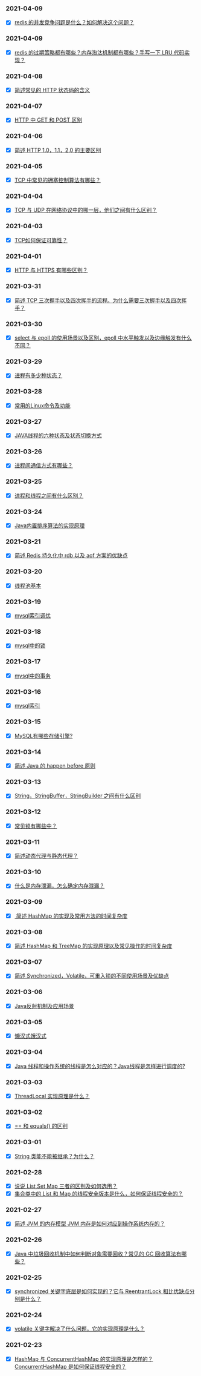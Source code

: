 
### 2021-04-09
- [x] [redis 的并发竞争问题是什么？如何解决这个问题？](https://github.com/binbinshan/Java-Basic-Fly/blob/master/2021-04-11/redis.md)


### 2021-04-09
- [x] [redis 的过期策略都有哪些？内存淘汰机制都有哪些？手写一下 LRU 代码实现？](https://github.com/binbinshan/Java-Basic-Fly/blob/master/2021-04-09/redis.md)


### 2021-04-08
- [x] [简述常见的 HTTP 状态码的含义](https://github.com/binbinshan/Java-Basic-Fly/blob/master/2021-04-08/http.md)


### 2021-04-07
- [x] [HTTP 中 GET 和 POST 区别](https://github.com/binbinshan/Java-Basic-Fly/blob/master/2021-04-07/post&get.md)



### 2021-04-06
- [x] [简述 HTTP 1.0，1.1，2.0 的主要区别](https://github.com/binbinshan/Java-Basic-Fly/blob/master/2021-04-06/http.md)


### 2021-04-05
- [x] [TCP 中常见的拥塞控制算法有哪些？](https://github.com/binbinshan/Java-Basic-Fly/blob/master/2021-04-05/tcp拥堵算法.md)

### 2021-04-04
- [x] [TCP 与 UDP 在网络协议中的哪一层，他们之间有什么区别？](https://github.com/binbinshan/Java-Basic-Fly/blob/master/2021-04-04/TCPUDP.md)


### 2021-04-03
- [x] [TCP如何保证可靠性？](https://github.com/binbinshan/Java-Basic-Fly/blob/master/2021-04-03/TCP如何保证可靠性.md)


### 2021-04-01
- [x] [HTTP 与 HTTPS 有哪些区别？](https://github.com/binbinshan/Java-Basic-Fly/blob/master/2021-04-01/http&https.md)

### 2021-03-31
- [x] [简述 TCP 三次握手以及四次挥手的流程。为什么需要三次握手以及四次挥手？](https://github.com/binbinshan/Java-Basic-Fly/blob/master/2021-03-31/tcp.md)

### 2021-03-30
- [x] [select 与 epoll 的使用场景以及区别，epoll 中水平触发以及边缘触发有什么不同？](https://github.com/binbinshan/Java-Basic-Fly/blob/master/2021-03-30/epoll.md)

### 2021-03-29
- [x] [进程有多少种状态？](https://github.com/binbinshan/Java-Basic-Fly/blob/master/2021-03-29/进程状态.md)



### 2021-03-28
- [x] [常用的Linux命令及功能](https://github.com/binbinshan/Java-Basic-Fly/blob/master/2021-03-28/Linux命令.md)


### 2021-03-27
- [x] [JAVA线程的六种状态及状态切换方式](https://github.com/binbinshan/Java-Basic-Fly/blob/master/2021-03-27/线程.md)


### 2021-03-26
- [x] [进程间通信方式有哪些？](https://github.com/binbinshan/Java-Basic-Fly/blob/master/2021-03-26/进程通信方式.md)



### 2021-03-25
- [x] [进程和线程之间有什么区别？](https://github.com/binbinshan/Java-Basic-Fly/blob/master/2021-03-25/进程和线程.md)


### 2021-03-24
- [x] [Java内置排序算法的实现原理](https://github.com/binbinshan/Java-Basic-Fly/blob/master/2021-03-24/Java内置排序算法的实现原理.md)

### 2021-03-21
- [x] [简述 Redis 持久化中 rdb 以及 aof 方案的优缺点](https://github.com/binbinshan/Java-Basic-Fly/blob/master/2021-03-21/RDB&AOF.md)


### 2021-03-20
- [x] [线程池基本](https://github.com/binbinshan/Java-Basic-Fly/blob/master/2021-03-20/线程池.md)




### 2021-03-19
- [x] [mysql索引调优](https://github.com/binbinshan/Java-Basic-Fly/blob/master/2021-03-19/MySQL.md)



### 2021-03-18
- [x] [mysql中的锁 ](https://github.com/binbinshan/Java-Basic-Fly/blob/master/2021-03-18/MySQL.md)



### 2021-03-17
- [x] [mysql中的事务 ](https://github.com/binbinshan/Java-Basic-Fly/blob/master/2021-03-17/MySQL.md)



### 2021-03-16
- [x] [mysql索引 ](https://github.com/binbinshan/Java-Basic-Fly/blob/master/2021-03-16/MySQL.md)



### 2021-03-15
- [x] [MySQL有哪些存储引擎? ](https://github.com/binbinshan/Java-Basic-Fly/blob/master/2021-03-15/MySQL.md)




### 2021-03-14
- [x] [简述 Java 的 happen before 原则](https://github.com/binbinshan/Java-Basic-Fly/blob/master/2021-03-14/happenbefore.md)


### 2021-03-13
- [x] [String，StringBuffer，StringBuilder 之间有什么区别](https://github.com/binbinshan/Java-Basic-Fly/blob/master/2021-03-13/String.md)


### 2021-03-12
- [x] [常见锁有哪些中？](https://github.com/binbinshan/Java-Basic-Fly/blob/master/2021-03-12/lock.md)

### 2021-03-11
- [x] [简述动态代理与静态代理？](https://github.com/binbinshan/Java-Basic-Fly/blob/master/2021-03-11/proxy.md)


### 2021-03-10
- [x] [什么是内存泄漏，怎么确定内存泄漏？](https://github.com/binbinshan/Java-Basic-Fly/blob/master/2021-03-10/内存泄漏.md)


### 2021-03-09
- [x] [ 简述 HashMap 的实现及常用方法的时间复杂度](https://github.com/binbinshan/Java-Basic-Fly/blob/master/2021-03-09/HashMap.md)


### 2021-03-08
- [x] [简述 HashMap 和 TreeMap 的实现原理以及常见操作的时间复杂度](https://github.com/binbinshan/Java-Basic-Fly/blob/master/2021-03-08/HashMap&TreeMap.md)



### 2021-03-07
- [x] [简述 Synchronized，Volatile，可重入锁的不同使用场景及优缺点](https://github.com/binbinshan/Java-Basic-Fly/blob/master/2021-03-07/Synchronized&&Volatile&&可重入锁.md)

### 2021-03-06
- [x] [Java反射机制及应用场景](https://github.com/binbinshan/Java-Basic-Fly/blob/master/2021-03-06/reflect.md)

### 2021-03-05
- [x] [懒汉式饿汉式](https://github.com/binbinshan/Java-Basic-Fly/blob/master/2021-03-05/Singleton.md)

### 2021-03-04
- [x] [Java 线程和操作系统的线程是怎么对应的？Java线程是怎样进行调度的?](https://github.com/binbinshan/Java-Basic-Fly/blob/master/2021-03-04/JavaThread.md)



### 2021-03-03
- [x] [ThreadLocal 实现原理是什么？](https://github.com/binbinshan/Java-Basic-Fly/blob/master/2021-03-03/ThreadLocal.md)



### 2021-03-02
- [x] [== 和 equals() 的区别](https://github.com/binbinshan/Java-Basic-Fly/blob/master/2021-03-02/%3D%3Dequals.md)


### 2021-03-01
- [x] [String 类能不能被继承？为什么？](https://github.com/binbinshan/Java-Basic-Fly/blob/master/2021-03-01/String.md)

### 2021-02-28
- [x] [说说 List,Set,Map 三者的区别及如何选用？](https://github.com/binbinshan/Java-Basic-Fly/blob/master/2021-02-28/Collection.md)
- [x] [集合类中的 List 和 Map 的线程安全版本是什么，如何保证线程安全的？](https://github.com/binbinshan/Java-Basic-Fly/blob/master/2021-02-28/list%26map.md)

### 2021-02-27
- [x] [简述 JVM 的内存模型 JVM 内存是如何对应到操作系统内存的？](https://github.com/binbinshan/Java-Basic-Fly/blob/master/2021-02-27/JVM.md)


### 2021-02-26
- [x] [Java 中垃圾回收机制中如何判断对象需要回收？常见的 GC 回收算法有哪些？](https://github.com/binbinshan/Java-Basic-Fly/blob/master/2020-02-26/JVM.md)

### 2021-02-25
- [x] [synchronized 关键字底层是如何实现的？它与 ReentrantLock 相比优缺点分别是什么？](https://github.com/binbinshan/Java-Basic-Fly/blob/master/2020-02-25/synchronized.md)

### 2021-02-24
- [x] [volatile 关键字解决了什么问题，它的实现原理是什么？](https://github.com/binbinshan/Java-Basic-Fly/blob/master/2020-02-24/volatile.md)

### 2021-02-23
- [x] [HashMap 与 ConcurrentHashMap 的实现原理是怎样的？ConcurrentHashMap 是如何保证线程安全的？](https://github.com/binbinshan/Java-Basic-Fly/blob/master/2020-02-23/HashMap%26ConcurentHashMap.md)

